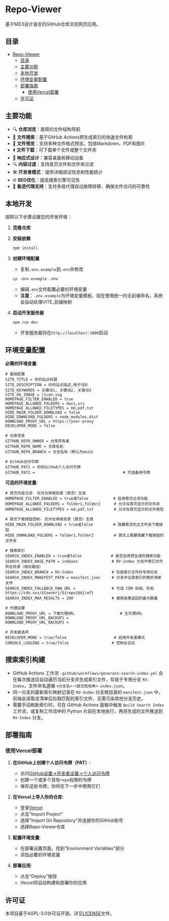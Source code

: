 # Repo-Viewer

基于MD3设计语言的GitHub仓库浏览网页应用。

## 目录

- [Repo-Viewer](#repo-viewer)
  - [目录](#目录)
  - [主要功能](#主要功能)
  - [本地开发](#本地开发)
  - [环境变量配置](#环境变量配置)
  - [部署指南](#部署指南)
    - [使用Vercel部署](#使用vercel部署)
  - [许可证](#许可证)

## 主要功能

- 🔍 **仓库浏览**：直观的文件结构导航
- 🔎 **文件搜索**：基于GitHub Actions预生成索引的快速文件检索
- 📄 **文件预览**：支持多种文件格式预览，包括Markdown、PDF和图片
- ⬇️ **文件下载**：可下载单个文件或整个文件夹
- 🔄 **响应式设计**：兼容桌面和移动设备
- 🔍 **内容过滤**：支持首页文件和文件夹过滤
- 🛠️ **开发者模式**：提供详细调试信息和性能统计
- 🌐 **SEO优化**：提高搜索引擎可见性
- 🔄 **备选代理支持**：支持多级代理自动故障转移，确保文件访问的可靠性

## 本地开发

按照以下步骤设置您的开发环境：

1. **克隆仓库**

2. **安装依赖**

   ```bash
   npm install
   ```

3. **创建环境配置**
   - 复制`.env.example`到`.env`并修改

   ```bash
   cp .env.example .env
   ```

   - 编辑`.env`文件配置必要的环境变量
   - **注意**：`.env.example`为环境变量模板，现在使用统一的无前缀命名，系统会自动处理VITE_前缀映射

4. **启动开发服务器**

   ```bash
   npm run dev
   ```

   - 开发服务器将在`http://localhost:3000`启动

## 环境变量配置

**必需的环境变量**:

```env
# 基础配置
SITE_TITLE = 你的站点标题
SITE_DESCRIPTION = 你的站点描述,用于SEO
SITE_KEYWORDS = 关键词1, 关键词2, 关键词3
SITE_OG_IMAGE = /icon.svg
HOMEPAGE_FILTER_ENABLED = true
HOMEPAGE_ALLOWED_FOLDERS = docs,src
HOMEPAGE_ALLOWED_FILETYPES = md,pdf,txt
HIDE_MAIN_FOLDER_DOWNLOAD = false
HIDE_DOWNLOAD_FOLDERS = node_modules,dist
DOWNLOAD_PROXY_URL = https://your-proxy
DEVELOPER_MODE = false

# 仓库信息
GITHUB_REPO_OWNER = 仓库所有者
GITHUB_REPO_NAME = 仓库名称
GITHUB_REPO_BRANCH = 分支名称（默认为main）

# GitHub访问令牌
GITHUB_PAT1 = 你的GitHub个人访问令牌
GITHUB_PAT2 =                                       # 可选备用令牌
```

**可选的环境变量**:

```env
# 首页内容过滤- 仅对仓库根目录（首页）生效
HOMEPAGE_FILTER_ENABLED = true或false           # 启用首页过滤功能
HOMEPAGE_ALLOWED_FOLDERS = folder1,folder2      # 允许在首页显示的文件夹
HOMEPAGE_ALLOWED_FILETYPES = md,pdf,txt         # 允许在首页显示的文件类型

# 首页下载按钮控制- 仅对仓库根目录（首页）生效
HIDE_MAIN_FOLDER_DOWNLOAD = true或false         # 隐藏首页的主文件夹下载按钮
HIDE_DOWNLOAD_FOLDERS = folder1,folder2         # 首页上需要隐藏下载按钮的文件夹

# 搜索索引
SEARCH_INDEX_ENABLED = true或false             # 是否启用预生成的搜索功能
SEARCH_INDEX_BASE_PATH = indexes               # RV-Index 分支中索引文件所在目录（相对路径）
SEARCH_INDEX_BRANCH = RV-Index                 # 存放索引文件的专用分支
SEARCH_INDEX_MANIFEST_PATH = manifest.json     # 分支中记录索引列表的清单文件
SEARCH_INDEX_FALLBACK_RAW_URL =                # 可选 CDN 前缀，形如 https://cdn.xxx/${owner}/${repo}@${ref}
SEARCH_INDEX_MAX_RESULTS = 200                 # 搜索结果返回的最大数量

# 代理设置
DOWNLOAD_PROXY_URL = 下载代理URL                    # 主代理URL
DOWNLOAD_PROXY_URL_BACKUP1 =
DOWNLOAD_PROXY_URL_BACKUP2 =

# 开发者选项
DEVELOPER_MODE = true/false                     # 启用开发者模式
CONSOLE_LOGGING = true/false                   # 控制台日志
```

## 搜索索引构建

- GitHub Actions 工作流 `.github/workflows/generate-search-index.yml` 会在每次推送后自动遍历当前分支并生成索引文件，存放于专用分支 `RV-Index`，文件命名遵循 `<分支名>-<提交短哈希>-index.json`。
- 同一分支的最新索引映射记录在 `RV-Index` 分支根目录的 `manifest.json` 中，前端会读取该清单后拉取匹配的索引文件，无需污染其他分支历史。
- 需要手动刷新索引时，可在 GitHub Actions 面板中触发 `Build Search Index` 工作流，或复制工作流中的 Python 片段在本地执行，再将生成的文件推送到 `RV-Index` 分支。

## 部署指南

### 使用Vercel部署

1. **在GitHub上创建个人访问令牌（PAT）**:
   - 访问[GitHub设置→开发者设置→个人访问令牌](https://github.com/settings/tokens)
   - 创建一个或多个具有`repo`权限的令牌
   - 保存这些令牌，你将在下一步中使用它们

2. **在Vercel上导入你的仓库**:
   - 登录[Vercel](https://vercel.com)
   - 点击"Import Project"
   - 选择"Import Git Repository"并连接你的GitHub账号
   - 选择Repo-Viewer仓库

3. **配置环境变量**:
   - 在部署设置页面，找到"Environment Variables"部分
   - 添加必要的环境变量

4. **部署应用**:
   - 点击"Deploy"按钮
   - Vercel将自动构建和部署你的应用

## 许可证

本项目基于AGPL-3.0许可证开源。详见[LICENSE](LICENSE)文件。
